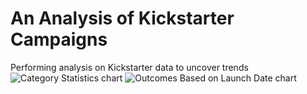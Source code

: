 # An Analysis of Kickstarter Campaigns
Performing analysis on Kickstarter data to uncover trends
![Category Statistics chart](https://user-images.githubusercontent.com/92958939/145498708-c9576d5b-ad2d-4399-a04e-71d0505da06a.png)
![Outcomes Based on Launch Date chart](https://user-images.githubusercontent.com/92958939/145498717-dde56ee2-79b3-48e9-8dc0-0d95171dd115.png)
